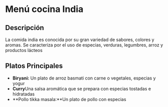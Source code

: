# Menú cocina India


## Descripción 
La comida india es conocida por su gran variedad de sabores, colores y aromas. Se caracteriza por el uso de especias, verduras, legumbres, arroz y productos lácteos

## Platos Principales

- **Biryani:** Un plato de arroz basmati con carne o vegetales, especias y yogur
- **Curry**Una salsa aromática que se prepara con especias tostadas e hidratadas
- **Pollo tikka masala:**Un plato de pollo con especias

